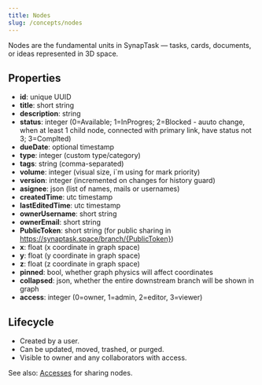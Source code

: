 ```yaml
---
title: Nodes
slug: /concepts/nodes
---
```


Nodes are the fundamental units in SynapTask — tasks, cards, documents, or ideas represented in 3D space.

## Properties
- **id**: unique UUID
- **title**: short string
- **description**: string
- **status**: integer (0=Available; 1=InProgres; 2=Blocked - auuto change, when at least 1 child node, connected with primary link, have status not 3; 3=Complted)
- **dueDate**: optional timestamp
- **type**: integer (custom type/category)
- **tags**: string (comma-separated)
- **volume**: integer (visual size, i`m using for mark priority)
- **version**: integer (incremented on changes for history guard)
- **asignee**: json (list of names, mails or usernames)
- **createdTime**: utc timestamp
- **lastEditedTime**: utc timestamp
- **ownerUsername**: short string
- **ownerEmail**: short string
- **PublicToken**: short string (for public sharing in https://synaptask.space/branch/{PublicToken})
- **x**: float (x coordinate in graph space)
- **y**: float (y coordinate in graph space)
- **z**: float (z coordinate in graph space)
- **pinned**: bool, whether graph physics will affect coordinates
- **collapsed**: json, whether the entire downstream branch will be shown in graph
- **access**: integer (0=owner, 1=admin, 2=editor, 3=viewer)



## Lifecycle
- Created by a user.
- Can be updated, moved, trashed, or purged.
- Visible to owner and any collaborators with access.

See also: [Accesses](./accesses.md) for sharing nodes.
